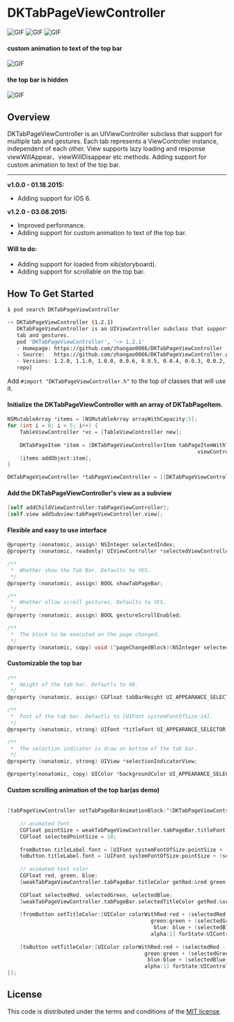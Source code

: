 # DKTabPageViewController
![GIF](https://raw.githubusercontent.com/zhangao0086/DKTabPageViewController/master/preview1.gif)
![GIF](https://raw.githubusercontent.com/zhangao0086/DKTabPageViewController/master/preview2.gif)
![GIF](https://raw.githubusercontent.com/zhangao0086/DKTabPageViewController/master/preview3.gif)
#### custom animation to text of the top bar
![GIF](https://raw.githubusercontent.com/zhangao0086/DKTabPageViewController/1.2.0/preview4.gif)
#### the top bar is hidden
![GIF](https://raw.githubusercontent.com/zhangao0086/DKTabPageViewController/1.2.0/preview5.gif)
## Overview
DKTabPageViewController is an UIViewController subclass that support for multiple tab and gestures. Each tab represents a ViewController instance, independent of each other. View supports lazy loading and response viewWillAppear、viewWillDisappear etc methods. Adding support for custom animation to text of the top bar.

----

**v1.0.0 - 01.18.2015:**  
* Adding support for iOS 6.  

**v1.2.0 - 03.08.2015:**  
* Improved performance.
* Adding support for custom animation to text of the top bar.

#### Will to do:
* Adding support for loaded from xib(storyboard).
* Adding support for scrollable on the top bar.

## How To Get Started

``` bash
$ pod search DKTabPageViewController

-> DKTabPageViewController (1.2.1)
   DKTabPageViewController is an UIViewController subclass that support for multiple
   tab and gestures.
   pod 'DKTabPageViewController', '~> 1.2.1'
   - Homepage: https://github.com/zhangao0086/DKTabPageViewController
   - Source:   https://github.com/zhangao0086/DKTabPageViewController.git
   - Versions: 1.2.0, 1.1.0, 1.0.0, 0.0.6, 0.0.5, 0.0.4, 0.0.3, 0.0.2, 0.0.1 [master
   repo]
```

Add `#import "DKTabPageViewController.h"` to the top of classes that will use it.  
#### Initialize the DKTabPageViewController with an array of DKTabPageItem.

``` objective-c
NSMutableArray *items = [NSMutableArray arrayWithCapacity:5];
for (int i = 0; i < 5; i++) {
    TableViewController *vc = [TableViewController new];
    
    DKTabPageItem *item = [DKTabPageViewControllerItem tabPageItemWithTitle:[NSString stringWithFormat:@"Tab %d" ,i]
                                                             viewController:vc];
    [items addObject:item];
}

DKTabPageViewController *tabPageViewController = [[DKTabPageViewController alloc] initWithItems:items];
```

#### Add the DKTabPageViewController's view as a subview

``` objective-c
[self addChildViewController:tabPageViewController];
[self.view addSubview:tabPageViewController.view];
```

#### Flexible and easy to use interface

``` objective-c
@property (nonatomic, assign) NSInteger selectedIndex;
@property (nonatomic, readonly) UIViewController *selectedViewController;

/**
 *  Whether show the Tab Bar. Defaults to YES.
 */
@property (nonatomic, assign) BOOL showTabPageBar;

/**
 *  Whether allow scroll gestures. Defaults to YES.
 */
@property (nonatomic, assign) BOOL gestureScrollEnabled;

/**
 *  The block to be executed on the page changed.
 */
@property (nonatomic, copy) void (^pageChangedBlock)(NSInteger selectedIndex);
```

#### Customizable the top bar

``` objective-c
/**
 *  Height of the tab bar. Defautls to 40.
 */
@property (nonatomic, assign) CGFloat tabBarHeight UI_APPEARANCE_SELECTOR;

/**
 *  Font of the tab bar. Defautls to [UIFont systemFontOfSize:14].
 */
@property (nonatomic, strong) UIFont *titleFont UI_APPEARANCE_SELECTOR;

/**
 *  The selection indicator is draw on bottom of the tab bar.
 */
@property (nonatomic, strong) UIView *selectionIndicatorView;

@property(nonatomic, copy) UIColor *backgroundColor UI_APPEARANCE_SELECTOR;
```

#### Custom scrolling animation of the top bar(as demo)

```objective-c

[tabPageViewController setTabPageBarAnimationBlock:^(DKTabPageViewController *weakTabPageViewController, UIButton *fromButton, UIButton *toButton, CGFloat progress) {
    
    // animated font
    CGFloat pointSize = weakTabPageViewController.tabPageBar.titleFont.pointSize;
    CGFloat selectedPointSize = 18;
    
    fromButton.titleLabel.font = [UIFont systemFontOfSize:pointSize + (selectedPointSize - pointSize) * (1 - progress)];
    toButton.titleLabel.font = [UIFont systemFontOfSize:pointSize + (selectedPointSize - pointSize) * progress];
    
    // animated text color
    CGFloat red, green, blue;
    [weakTabPageViewController.tabPageBar.titleColor getRed:&red green:&green blue:&blue alpha:NULL];
    
    CGFloat selectedRed, selectedGreen, selectedBlue;
    [weakTabPageViewController.tabPageBar.selectedTitleColor getRed:&selectedRed green:&selectedGreen blue:&selectedBlue alpha:NULL];
    
    [fromButton setTitleColor:[UIColor colorWithRed:red + (selectedRed - red) * (1 - progress)
                                              green:green + (selectedGreen - green) * (1 - progress)
                                               blue: blue + (selectedBlue - blue) * (1 - progress)
                                              alpha:1] forState:UIControlStateSelected];
    
    [toButton setTitleColor:[UIColor colorWithRed:red + (selectedRed - red) * progress
                                            green:green + (selectedGreen - green) * progress
                                             blue:blue + (selectedBlue - blue) * progress
                                            alpha:1] forState:UIControlStateNormal];
}];

```

## License
This code is distributed under the terms and conditions of the <a href="https://github.com/zhangao0086/DKTabPageViewController/master/LICENSE">MIT license</a>.